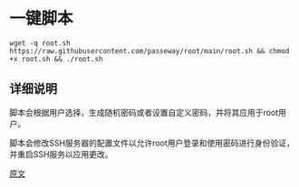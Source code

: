 # 一键脚本
```
wget -q root.sh https://raw.githubusercontent.com/passeway/root/main/root.sh && chmod +x root.sh && ./root.sh
```
## 详细说明
脚本会根据用户选择，生成随机密码或者设置自定义密码，并将其应用于root用户。

脚本会修改SSH服务器的配置文件以允许root用户登录和使用密码进行身份验证，并重启SSH服务以应用更改。

[原文](https://www.nodeseek.com/post-114963-1)
